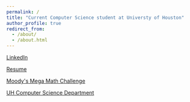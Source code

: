 ```yaml
---
permalink: /
title: "Current Computer Science student at Universty of Houston"
author_profile: true
redirect_from: 
  - /about/
  - /about.html
---
```



[LinkedIn](https://www.linkedin.com/in/lucas-pavlosky-58b93a271/)

[Resume](Resume.pdf)

[Moody's Mega Math Challenge](Moody.pdf)

[UH Computer Science Department](https://uh.edu/nsm/computer-science/)


